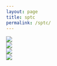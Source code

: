 ```yaml
---
layout: page
title: sptc
permalink: /sptc/
---
```


<img src="{{ site.baseurl }}/img/beach.jpg">


<!-- <br>

<img src="{{ site.baseurl }}/img/blue.png"> -->

<!--
<br>

<img src="{{ site.baseurl }}/img/pup.jpg"> -->


<br>

<img src="{{ site.baseurl }}/img/santanoni.jpg">


<!-- <br>


<img src="{{ site.baseurl }}/img/flower.jpg"> -->


<br>

<img src="{{ site.baseurl }}/img/black.jpg">


<br>

<img src="{{ site.baseurl }}/img/giant.jpg">


<br>

